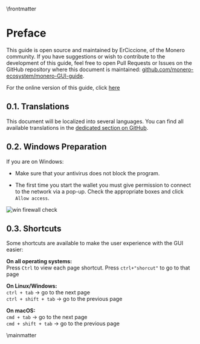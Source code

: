 \frontmatter

# Preface
This guide is open source and maintained by ErCiccione, of the Monero community. If you have suggestions or wish to contribute to the development of this guide, feel free to open Pull Requests or Issues on the
GitHub repository where this document is maintained: [github.com/monero-ecosystem/monero-GUI-guide](https://github.com/monero-ecosystem/monero-GUI-guide).
&nbsp;

For the online version of this guide, click [here](https://github.com/monero-ecosystem/monero-GUI-guide/blob/master/monero-GUI-guide.md)

## 0.1. Translations
This document will be localized into several languages. You can find all available translations in the [dedicated section on GitHub](https://github.com/monero-ecosystem/monero-GUI-guide/tree/master/translations).

## 0.2. Windows Preparation
If you are on Windows:

+ Make sure that your antivirus does not block the program.

+ The first time you start the wallet you must give permission to connect to the network via a pop-up. Check the appropriate boxes and click `Allow access`.

![win firewall check](media/win-firewall-check.png)

## 0.3. Shortcuts
Some shortcuts are available to make the user experience with the GUI easier:
&nbsp;

**On all operating systems:**    
Press `Ctrl` to view each page shortcut. Press `ctrl+"shorcut"` to go to that page
&nbsp;

**On Linux/Windows:**    
`ctrl + tab` -> go to the next page    
`ctrl + shift + tab` -> go to the previous page
&nbsp;

**On macOS:**    
`cmd + tab` -> go to the next page    
`cmd + shift + tab` -> go to the previous page

\mainmatter

